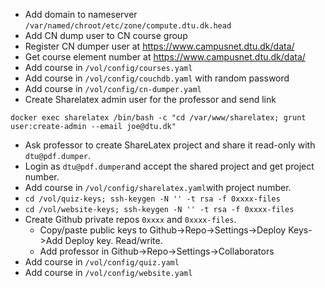 

* Add domain to nameserver `/var/named/chroot/etc/zone/compute.dtu.dk.head`
* Add CN dump user to CN course group
* Register CN dumper user at https://www.campusnet.dtu.dk/data/
* Get course element number at https://www.campusnet.dtu.dk/data/
* Add course in `/vol/config/courses.yaml`
* Add course in `/vol/config/couchdb.yaml` with random password
* Add course in `/vol/config/cn-dumper.yaml`
* Create Sharelatex admin user for the professor and send link
```
docker exec sharelatex /bin/bash -c "cd /var/www/sharelatex; grunt user:create-admin --email joe@dtu.dk"
```
* Ask professor to create ShareLatex project and share it read-only with `dtu@pdf.dumper`.
* Login as `dtu@pdf.dumper`and accept the shared project and get project number.
* Add course in `/vol/config/sharelatex.yaml`with project number.
* `cd /vol/quiz-keys; ssh-keygen -N '' -t rsa -f 0xxxx-files`
* `cd /vol/website-keys; ssh-keygen -N '' -t rsa -f 0xxxx-files`
* Create Github private repos `0xxxx` and `0xxxx-files`.
  * Copy/paste public keys to Github->Repo->Settings->Deploy Keys->Add Deploy key. Read/write.
  * Add professor in Github->Repo->Settings->Collaborators
* Add course in `/vol/config/quiz.yaml`
* Add course in `/vol/config/website.yaml`
